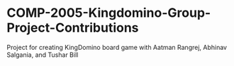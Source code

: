 # COMP-2005-Kingdomino-Group-Project-Contributions
Project for creating KingDomino board game with Aatman Rangrej, Abhinav Salgania, and Tushar Bill

